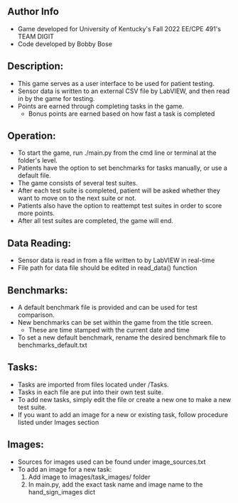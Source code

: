 ## Author Info
- Game developed for University of Kentucky's Fall 2022 EE/CPE 491's TEAM DIGIT 
- Code developed by Bobby Bose

## Description:
- This game serves as a user interface to be used for patient testing.
- Sensor data is written to an external CSV file by LabVIEW, and then read in by the game for testing.
- Points are earned through completing tasks in the game.
    - Bonus points are earned based on how fast a task is completed

## Operation:
- To start the game, run ./main.py from the cmd line or terminal at the folder's level.
- Patients have the option to set benchmarks for tasks manually, or use a default file.
- The game consists of several test suites.
- After each test suite is completed, patient will be asked whether they want to move on to the next suite or not.
- Patients also have the option to reattempt test suites in order to score more points.
- After all test suites are completed, the game will end.

## Data Reading:
- Sensor data is read in from a file written to by LabVIEW in real-time
- File path for data file should be edited in read_data() function

## Benchmarks:
- A default benchmark file is provided and can be used for test comparison.
- New benchmarks can be set within the game from the title screen.
    - These are time stamped with the current date and time
- To set a new default benchmark, rename the desired benchmark file to benchmarks_default.txt

## Tasks:
- Tasks are imported from files located under /Tasks. 
- Tasks in each file are put into their own test suite.
- To add new tasks, simply edit the file or create a new one to make a new test suite.
- If you want to add an image for a new or existing task, follow procedure listed under Images section

## Images:
- Sources for images used can be found under image_sources.txt
- To add an image for a new task:
    1. Add image to images/task_images/ folder
    2. In main.py, add the exact task name and image name to the hand_sign_images dict 